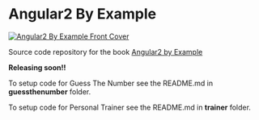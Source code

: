 # Angular2 By Example

[![Angular2 By Example Front Cover](https://d1ldz4te4covpm.cloudfront.net/sites/default/files/imagecache/ppv4_main_book_cover/B05079_MockupCover_Normal.jpg)](https://www.packtpub.com/web-development/angular-2-example)

Source code repository for the book [Angular2 by Example](https://www.packtpub.com/web-development/angular-2-example)

**Releasing soon!!**

To setup code for Guess The Number see the README.md in **guessthenumber** folder.

To setup code for Personal Trainer see the README.md in **trainer** folder.

